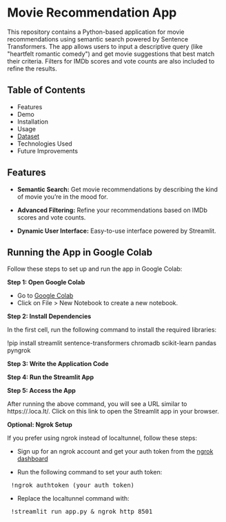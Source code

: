 # Movie Recommendation App

This repository contains a Python-based application for movie recommendations using semantic search powered by Sentence Transformers. The app allows users to input a descriptive query (like "heartfelt romantic comedy") and get movie suggestions that best match their criteria. Filters for IMDb scores and vote counts are also included to refine the results.

## Table of Contents

- Features
- Demo
- Installation
- Usage
- [Dataset](https://raw.githubusercontent.com/datum-oracle/netflix-movie-titles/main/titles.csv)
- Technologies Used
- Future Improvements

## Features

- **Semantic Search:** Get movie recommendations by describing the kind of movie you’re in the mood for.
  
- **Advanced Filtering:** Refine your recommendations based on IMDb scores and vote counts.
  
- **Dynamic User Interface:** Easy-to-use interface powered by Streamlit.

## Running the App in Google Colab

Follow these steps to set up and run the app in Google Colab:

**Step 1: Open Google Colab**

- Go to [Google Colab](https://colab.research.google.com/)
- Click on File > New Notebook to create a new notebook.

**Step 2: Install Dependencies**

In the first cell, run the following command to install the required libraries:

!pip install streamlit sentence-transformers chromadb scikit-learn pandas pyngrok

**Step 3: Write the Application Code**

**Step 4: Run the Streamlit App**

**Step 5: Access the App**

After running the above command, you will see a URL similar to https://<random-string>.loca.lt/. Click on this link to open the Streamlit app in your browser.

**Optional: Ngrok Setup**

If you prefer using ngrok instead of localtunnel, follow these steps:

- Sign up for an ngrok account and get your auth token from the [ngrok dashboard](https://dashboard.ngrok.com/get-started/your-authtoken)

- Run the following command to set your auth token:
<pre>
 !ngrok authtoken (your_auth_token)
</pre>

- Replace the localtunnel command with:
<pre>
 !streamlit run app.py & ngrok http 8501
  </pre>

